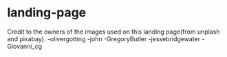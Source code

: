 # landing-page
Credit to the owners of the images used on this landing page(from unplash and pixabay).
-olivergotting
-john
-GregoryButler
-jessebridgewater
-Giovanni_cg